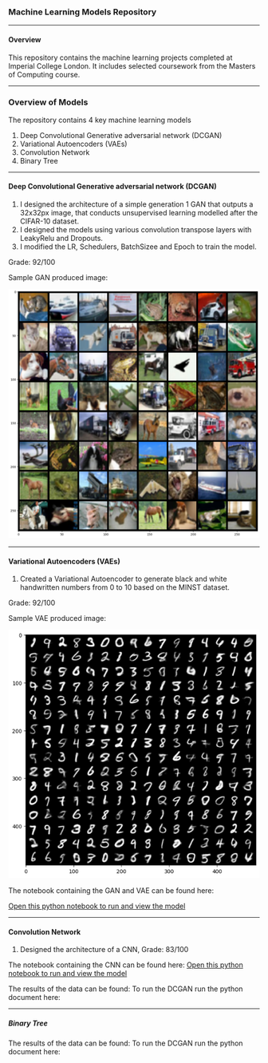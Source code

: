 ### Machine Learning Models Repository
------------

#### Overview 
This repository contains the machine learning projects completed at Imperial College London. It includes selected coursework from the Masters of Computing course.

------------
### Overview of Models

The repository contains 4 key machine learning models
1. Deep Convolutional Generative adversarial network (DCGAN)
2. Variational Autoencoders (VAEs)
3. Convolution Network
4. Binary Tree

------------

#### Deep Convolutional Generative adversarial network (DCGAN)

1. I designed the architecture of a simple generation 1 GAN that outputs a 32x32px image, that conducts unsupervised learning modelled after the CIFAR-10 dataset.
2. I designed the models using various convolution transpose layers with LeakyRelu and Dropouts.
3. I modified the LR, Schedulers, BatchSizee and Epoch to train the model.

Grade: 92/100

Sample GAN produced image:

![Sample GAN imgae](https://github.com/marcushooi/machine-learning-model/blob/main/Image%20Generation%20with%20VAE%20and%20GAN/GAN%20Results.png)

------------
#### Variational Autoencoders (VAEs)
1. Created a Variational Autoencoder to generate black and white handwritten numbers from 0 to 10 based on the MINST dataset.

Grade: 92/100

Sample VAE produced image:

![Sample VAE imgae](https://github.com/marcushooi/machine-learning-model/blob/main/Image%20Generation%20with%20VAE%20and%20GAN/VAE%20Results.png)

The notebook containing the GAN and VAE can be found here:

[Open this python notebook to run and view the model](/Image%20Generation%20with%20VAE%20and%20GAN/GAN%20&%20VAE.ipynb)

------------
#### Convolution Network
1. Designed the architecture of a CNN, 
Grade: 83/100

The notebook containing the CNN can be found here:
[Open this python notebook to run and view the model](/blob/main/Convolution%20Neural%20Network/Convolution_Neural_Network.ipynb)

The results of the data can be found:
To run the DCGAN run the python document here:

------------
##### Binary Tree


The results of the data can be found:
To run the DCGAN run the python document here:

